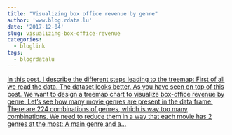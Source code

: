 ```yaml
---
title: "Visualizing box office revenue by genre"
author: 'www.blog.rdata.lu'
date: '2017-12-04'
slug: visualizing-box-office-revenue
categories:
  - bloglink
tags:
  - blogrdatalu
---
```


[In this post, I describe the different steps leading to the treemap: First of all we read the data. The dataset looks better. As you have seen on top of this post. We want to design a treemap chart to visualize box-office revenue by genre. Let’s see how many movie genres are present in the data frame: There are 224 combinations of genres, which is way too many combinations. We need to reduce them in a way that each movie has 2 genres at the most: A main genre and a...<click to read more>](http://www.blog.rdata.lu/post/2017-12-04-visualizing-box-office-revenue-by-genre/)

